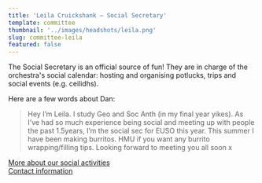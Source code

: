 ```yaml
---
title: 'Leila Cruickshank – Social Secretary'
template: committee
thumbnail: '../images/headshots/leila.png'
slug: committee-leila
featured: false
---
```


The Social Secretary is an official source of fun! They are in charge of the orchestra's social calendar: hosting and organising potlucks, trips and social events (e.g. ceilidhs).

Here are a few words about Dan:

> Hey I’m Leila. I study Geo and Soc Anth (in my final year yikes). As I’ve had so much experience being social and meeting up with people the past 1.5years, I’m the social sec for EUSO this year. This summer I have been making burritos. HMU if you want any burrito wrapping/filling tips. Looking forward to meeting you all soon x

[More about our social activities](/social/)<br/>
[Contact information](/contact/)